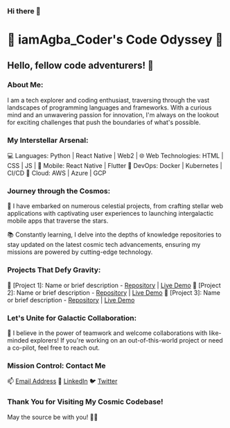 ### Hi there 👋

<!-- Welcome to My GitHub World! -->

# 🚀 iamAgba_Coder's Code Odyssey 🌌

## Hello, fellow code adventurers! 👋

### About Me:

I am a tech explorer and coding enthusiast, traversing through the vast landscapes of programming languages and frameworks. With a curious mind and an unwavering passion for innovation, I'm always on the lookout for exciting challenges that push the boundaries of what's possible.

### My Interstellar Arsenal:

💻 Languages: Python | React Native | Web2 |
🌐 Web Technologies: HTML | CSS | JS |
📱 Mobile: React Native | Flutter
🐳 DevOps: Docker | Kubernetes | CI/CD
🚀 Cloud: AWS | Azure | GCP

### Journey through the Cosmos:

🌠 I have embarked on numerous celestial projects, from crafting stellar web applications with captivating user experiences to launching intergalactic mobile apps that traverse the stars.

📚 Constantly learning, I delve into the depths of knowledge repositories to stay updated on the latest cosmic tech advancements, ensuring my missions are powered by cutting-edge technology.

### Projects That Defy Gravity:

🌌 [Project 1]: Name or brief description - [Repository](link) | [Live Demo](link)
🌌 [Project 2]: Name or brief description - [Repository](link) | [Live Demo](link)
🌌 [Project 3]: Name or brief description - [Repository](link) | [Live Demo](link)

### Let's Unite for Galactic Collaboration:

🌟 I believe in the power of teamwork and welcome collaborations with like-minded explorers! If you're working on an out-of-this-world project or need a co-pilot, feel free to reach out.

### Mission Control: Contact Me

📫 [Email Address](mailto:demiladebamgboye@gmail.com)
📱 [LinkedIn](https://www.linkedin.com/in/favour-bamgboye-690449240)
🐦 [Twitter](https://twitter.com/iamAgba_Coder)

### Thank You for Visiting My Cosmic Codebase!

May the source be with you! 🌠🚀

<!--
**agba-coder/agba-coder** is a ✨ _special_ ✨ repository because its `README.md` (this file) appears on your GitHub profile.

Here are some ideas to get you started:

- 🔭 I’m currently working on ...
- 🌱 I’m currently learning ...
- 👯 I’m looking to collaborate on ...
- 🤔 I’m looking for help with ...
- 💬 Ask me about ...
- 📫 How to reach me: ...
- 😄 Pronouns: ...
- ⚡ Fun fact: ...
-->
